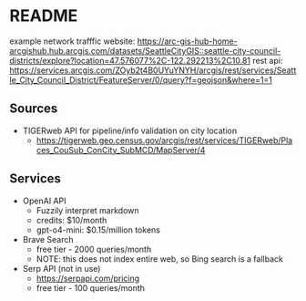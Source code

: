 # README

example network trafffic
website: https://arc-gis-hub-home-arcgishub.hub.arcgis.com/datasets/SeattleCityGIS::seattle-city-council-districts/explore?location=47.576077%2C-122.292213%2C10.81
rest api: https://services.arcgis.com/ZOyb2t4B0UYuYNYH/arcgis/rest/services/Seattle_City_Council_District/FeatureServer/0/query?f=geojson&where=1=1

## Sources
* TIGERweb API for pipeline/info validation on city location
  * https://tigerweb.geo.census.gov/arcgis/rest/services/TIGERweb/Places_CouSub_ConCity_SubMCD/MapServer/4

## Services
* OpenAI API
  * Fuzzily interpret markdown 
  * credits: $10/month
  * gpt-o4-mini: $0.15/million tokens
* Brave Search
  * free tier - 2000 queries/month
  * NOTE: this does not index entire web, so Bing search is a fallback
* Serp API (not in use)
  * https://serpapi.com/pricing
  * free tier - 100 queries/month

